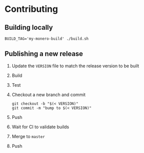 # Contributing

## Building locally

```shell
BUILD_TAG='my-monero-build' ./build.sh
```

## Publishing a new release

1) Update the `VERSION` file to match the release version to be built

1) Build

1) Test

1) Checkout a new branch and commit

    ```shell
    git checkout -b "$(< VERSION)"
    git commit -m "bump to $(< VERSION)"
    ```

1) Push

1) Wait for CI to validate builds

1) Merge to `master`

1) Push
